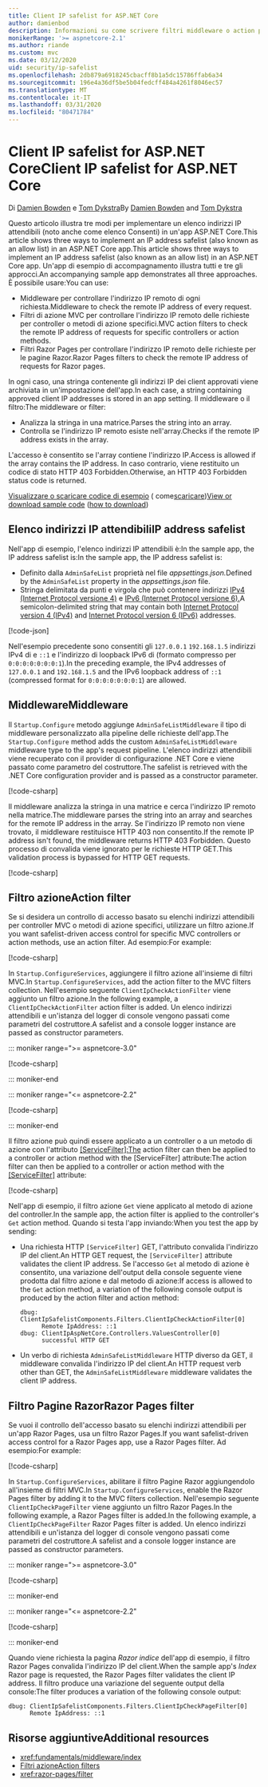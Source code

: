 ```yaml
---
title: Client IP safelist for ASP.NET Core
author: damienbod
description: Informazioni su come scrivere filtri middleware o action per convalidare gli indirizzi IP remoti in base a un elenco di indirizzi IP approvati.
monikerRange: '>= aspnetcore-2.1'
ms.author: riande
ms.custom: mvc
ms.date: 03/12/2020
uid: security/ip-safelist
ms.openlocfilehash: 2db879a6918245cbacff8b1a5dc15786ffab6a34
ms.sourcegitcommit: 196e4a36df5be5b04fedcff484a4261f8046ec57
ms.translationtype: MT
ms.contentlocale: it-IT
ms.lasthandoff: 03/31/2020
ms.locfileid: "80471784"
---
```

# <a name="client-ip-safelist-for-aspnet-core"></a><span data-ttu-id="6ce39-103">Client IP safelist for ASP.NET Core</span><span class="sxs-lookup"><span data-stu-id="6ce39-103">Client IP safelist for ASP.NET Core</span></span>

<span data-ttu-id="6ce39-104">Di [Damien Bowden](https://twitter.com/damien_bod) e [Tom Dykstra](https://github.com/tdykstra)</span><span class="sxs-lookup"><span data-stu-id="6ce39-104">By [Damien Bowden](https://twitter.com/damien_bod) and [Tom Dykstra](https://github.com/tdykstra)</span></span>
 
<span data-ttu-id="6ce39-105">Questo articolo illustra tre modi per implementare un elenco indirizzi IP attendibili (noto anche come elenco Consenti) in un'app ASP.NET Core.This article shows three ways to implement an IP address safelist (also known as an allow list) in an ASP.NET Core app.</span><span class="sxs-lookup"><span data-stu-id="6ce39-105">This article shows three ways to implement an IP address safelist (also known as an allow list) in an ASP.NET Core app.</span></span> <span data-ttu-id="6ce39-106">Un'app di esempio di accompagnamento illustra tutti e tre gli approcci.</span><span class="sxs-lookup"><span data-stu-id="6ce39-106">An accompanying sample app demonstrates all three approaches.</span></span> <span data-ttu-id="6ce39-107">È possibile usare:</span><span class="sxs-lookup"><span data-stu-id="6ce39-107">You can use:</span></span>

* <span data-ttu-id="6ce39-108">Middleware per controllare l'indirizzo IP remoto di ogni richiesta.</span><span class="sxs-lookup"><span data-stu-id="6ce39-108">Middleware to check the remote IP address of every request.</span></span>
* <span data-ttu-id="6ce39-109">Filtri di azione MVC per controllare l'indirizzo IP remoto delle richieste per controller o metodi di azione specifici.</span><span class="sxs-lookup"><span data-stu-id="6ce39-109">MVC action filters to check the remote IP address of requests for specific controllers or action methods.</span></span>
* <span data-ttu-id="6ce39-110">Filtri Razor Pages per controllare l'indirizzo IP remoto delle richieste per le pagine Razor.</span><span class="sxs-lookup"><span data-stu-id="6ce39-110">Razor Pages filters to check the remote IP address of requests for Razor pages.</span></span>

<span data-ttu-id="6ce39-111">In ogni caso, una stringa contenente gli indirizzi IP dei client approvati viene archiviata in un'impostazione dell'app.</span><span class="sxs-lookup"><span data-stu-id="6ce39-111">In each case, a string containing approved client IP addresses is stored in an app setting.</span></span> <span data-ttu-id="6ce39-112">Il middleware o il filtro:</span><span class="sxs-lookup"><span data-stu-id="6ce39-112">The middleware or filter:</span></span>

* <span data-ttu-id="6ce39-113">Analizza la stringa in una matrice.</span><span class="sxs-lookup"><span data-stu-id="6ce39-113">Parses the string into an array.</span></span> 
* <span data-ttu-id="6ce39-114">Controlla se l'indirizzo IP remoto esiste nell'array.</span><span class="sxs-lookup"><span data-stu-id="6ce39-114">Checks if the remote IP address exists in the array.</span></span>

<span data-ttu-id="6ce39-115">L'accesso è consentito se l'array contiene l'indirizzo IP.</span><span class="sxs-lookup"><span data-stu-id="6ce39-115">Access is allowed if the array contains the IP address.</span></span> <span data-ttu-id="6ce39-116">In caso contrario, viene restituito un codice di stato HTTP 403 Forbidden.</span><span class="sxs-lookup"><span data-stu-id="6ce39-116">Otherwise, an HTTP 403 Forbidden status code is returned.</span></span>

<span data-ttu-id="6ce39-117">[Visualizzare o scaricare codice di esempio](https://github.com/dotnet/AspNetCore.Docs/tree/master/aspnetcore/security/ip-safelist/samples) ( come[scaricare](xref:index#how-to-download-a-sample))</span><span class="sxs-lookup"><span data-stu-id="6ce39-117">[View or download sample code](https://github.com/dotnet/AspNetCore.Docs/tree/master/aspnetcore/security/ip-safelist/samples) ([how to download](xref:index#how-to-download-a-sample))</span></span>

## <a name="ip-address-safelist"></a><span data-ttu-id="6ce39-118">Elenco indirizzi IP attendibili</span><span class="sxs-lookup"><span data-stu-id="6ce39-118">IP address safelist</span></span>

<span data-ttu-id="6ce39-119">Nell'app di esempio, l'elenco indirizzi IP attendibili è:In the sample app, the IP address safelist is:</span><span class="sxs-lookup"><span data-stu-id="6ce39-119">In the sample app, the IP address safelist is:</span></span>

* <span data-ttu-id="6ce39-120">Definito dalla `AdminSafeList` proprietà nel file *appsettings.json.*</span><span class="sxs-lookup"><span data-stu-id="6ce39-120">Defined by the `AdminSafeList` property in the *appsettings.json* file.</span></span>
* <span data-ttu-id="6ce39-121">Stringa delimitata da punti e virgola che può contenere indirizzi [IPv4 (Internet Protocol versione 4)](https://wikipedia.org/wiki/IPv4) e [IPv6 (Internet Protocol versione 6).](https://wikipedia.org/wiki/IPv6)</span><span class="sxs-lookup"><span data-stu-id="6ce39-121">A semicolon-delimited string that may contain both [Internet Protocol version 4 (IPv4)](https://wikipedia.org/wiki/IPv4) and [Internet Protocol version 6 (IPv6)](https://wikipedia.org/wiki/IPv6) addresses.</span></span>

[!code-json[](ip-safelist/samples/3.x/ClientIpAspNetCore/appsettings.json?range=1-3&highlight=2)]

<span data-ttu-id="6ce39-122">Nell'esempio precedente sono consentiti gli `127.0.0.1` `192.168.1.5` indirizzi IPv4 di e `::1` e l'indirizzo di loopback IPv6 di (formato compresso per `0:0:0:0:0:0:0:1`).</span><span class="sxs-lookup"><span data-stu-id="6ce39-122">In the preceding example, the IPv4 addresses of `127.0.0.1` and `192.168.1.5` and the IPv6 loopback address of `::1` (compressed format for `0:0:0:0:0:0:0:1`) are allowed.</span></span>

## <a name="middleware"></a><span data-ttu-id="6ce39-123">Middleware</span><span class="sxs-lookup"><span data-stu-id="6ce39-123">Middleware</span></span>

<span data-ttu-id="6ce39-124">Il `Startup.Configure` metodo aggiunge `AdminSafeListMiddleware` il tipo di middleware personalizzato alla pipeline delle richieste dell'app.</span><span class="sxs-lookup"><span data-stu-id="6ce39-124">The `Startup.Configure` method adds the custom `AdminSafeListMiddleware` middleware type to the app's request pipeline.</span></span> <span data-ttu-id="6ce39-125">L'elenco indirizzi attendibili viene recuperato con il provider di configurazione .NET Core e viene passato come parametro del costruttore.</span><span class="sxs-lookup"><span data-stu-id="6ce39-125">The safelist is retrieved with the .NET Core configuration provider and is passed as a constructor parameter.</span></span>

[!code-csharp[](ip-safelist/samples/3.x/ClientIpAspNetCore/Startup.cs?name=snippet_ConfigureAddMiddleware)]

<span data-ttu-id="6ce39-126">Il middleware analizza la stringa in una matrice e cerca l'indirizzo IP remoto nella matrice.</span><span class="sxs-lookup"><span data-stu-id="6ce39-126">The middleware parses the string into an array and searches for the remote IP address in the array.</span></span> <span data-ttu-id="6ce39-127">Se l'indirizzo IP remoto non viene trovato, il middleware restituisce HTTP 403 non consentito.</span><span class="sxs-lookup"><span data-stu-id="6ce39-127">If the remote IP address isn't found, the middleware returns HTTP 403 Forbidden.</span></span> <span data-ttu-id="6ce39-128">Questo processo di convalida viene ignorato per le richieste HTTP GET.</span><span class="sxs-lookup"><span data-stu-id="6ce39-128">This validation process is bypassed for HTTP GET requests.</span></span>

[!code-csharp[](ip-safelist/samples/Shared/ClientIpSafelistComponents/Middlewares/AdminSafeListMiddleware.cs?name=snippet_ClassOnly)]

## <a name="action-filter"></a><span data-ttu-id="6ce39-129">Filtro azione</span><span class="sxs-lookup"><span data-stu-id="6ce39-129">Action filter</span></span>

<span data-ttu-id="6ce39-130">Se si desidera un controllo di accesso basato su elenchi indirizzi attendibili per controller MVC o metodi di azione specifici, utilizzare un filtro azione.</span><span class="sxs-lookup"><span data-stu-id="6ce39-130">If you want safelist-driven access control for specific MVC controllers or action methods, use an action filter.</span></span> <span data-ttu-id="6ce39-131">Ad esempio:</span><span class="sxs-lookup"><span data-stu-id="6ce39-131">For example:</span></span>

[!code-csharp[](ip-safelist/samples/Shared/ClientIpSafelistComponents/Filters/ClientIpCheckActionFilter.cs?name=snippet_ClassOnly)]

<span data-ttu-id="6ce39-132">In `Startup.ConfigureServices`, aggiungere il filtro azione all'insieme di filtri MVC.</span><span class="sxs-lookup"><span data-stu-id="6ce39-132">In `Startup.ConfigureServices`, add the action filter to the MVC filters collection.</span></span> <span data-ttu-id="6ce39-133">Nell'esempio seguente `ClientIpCheckActionFilter` viene aggiunto un filtro azione.</span><span class="sxs-lookup"><span data-stu-id="6ce39-133">In the following example, a `ClientIpCheckActionFilter` action filter is added.</span></span> <span data-ttu-id="6ce39-134">Un elenco indirizzi attendibili e un'istanza del logger di console vengono passati come parametri del costruttore.</span><span class="sxs-lookup"><span data-stu-id="6ce39-134">A safelist and a console logger instance are passed as constructor parameters.</span></span>

::: moniker range=">= aspnetcore-3.0"

[!code-csharp[](ip-safelist/samples/3.x/ClientIpAspNetCore/Startup.cs?name=snippet_ConfigureServicesActionFilter)]

::: moniker-end

::: moniker range="<= aspnetcore-2.2"

[!code-csharp[](ip-safelist/samples/2.x/ClientIpAspNetCore/Startup.cs?name=snippet_ConfigureServicesActionFilter)]

::: moniker-end

<span data-ttu-id="6ce39-135">Il filtro azione può quindi essere applicato a un controller o a un metodo di azione con l'attributo [[ServiceFilter]:The](xref:Microsoft.AspNetCore.Mvc.ServiceFilterAttribute) action filter can then be applied to a controller or action method with the [ServiceFilter] attribute:</span><span class="sxs-lookup"><span data-stu-id="6ce39-135">The action filter can then be applied to a controller or action method with the [[ServiceFilter]](xref:Microsoft.AspNetCore.Mvc.ServiceFilterAttribute) attribute:</span></span>

[!code-csharp[](ip-safelist/samples/3.x/ClientIpAspNetCore/Controllers/ValuesController.cs?name=snippet_ActionFilter&highlight=1)]

<span data-ttu-id="6ce39-136">Nell'app di esempio, il filtro azione `Get` viene applicato al metodo di azione del controller.</span><span class="sxs-lookup"><span data-stu-id="6ce39-136">In the sample app, the action filter is applied to the controller's `Get` action method.</span></span> <span data-ttu-id="6ce39-137">Quando si testa l'app inviando:</span><span class="sxs-lookup"><span data-stu-id="6ce39-137">When you test the app by sending:</span></span>

* <span data-ttu-id="6ce39-138">Una richiesta HTTP `[ServiceFilter]` GET, l'attributo convalida l'indirizzo IP del client.</span><span class="sxs-lookup"><span data-stu-id="6ce39-138">An HTTP GET request, the `[ServiceFilter]` attribute validates the client IP address.</span></span> <span data-ttu-id="6ce39-139">Se l'accesso `Get` al metodo di azione è consentito, una variazione dell'output della console seguente viene prodotta dal filtro azione e dal metodo di azione:</span><span class="sxs-lookup"><span data-stu-id="6ce39-139">If access is allowed to the `Get` action method, a variation of the following console output is produced by the action filter and action method:</span></span>

    ```
    dbug: ClientIpSafelistComponents.Filters.ClientIpCheckActionFilter[0]
          Remote IpAddress: ::1
    dbug: ClientIpAspNetCore.Controllers.ValuesController[0]
          successful HTTP GET    
    ```

* <span data-ttu-id="6ce39-140">Un verbo di richiesta `AdminSafeListMiddleware` HTTP diverso da GET, il middleware convalida l'indirizzo IP del client.</span><span class="sxs-lookup"><span data-stu-id="6ce39-140">An HTTP request verb other than GET, the `AdminSafeListMiddleware` middleware validates the client IP address.</span></span>

## <a name="razor-pages-filter"></a><span data-ttu-id="6ce39-141">Filtro Pagine Razor</span><span class="sxs-lookup"><span data-stu-id="6ce39-141">Razor Pages filter</span></span>

<span data-ttu-id="6ce39-142">Se vuoi il controllo dell'accesso basato su elenchi indirizzi attendibili per un'app Razor Pages, usa un filtro Razor Pages.</span><span class="sxs-lookup"><span data-stu-id="6ce39-142">If you want safelist-driven access control for a Razor Pages app, use a Razor Pages filter.</span></span> <span data-ttu-id="6ce39-143">Ad esempio:</span><span class="sxs-lookup"><span data-stu-id="6ce39-143">For example:</span></span>

[!code-csharp[](ip-safelist/samples/Shared/ClientIpSafelistComponents/Filters/ClientIpCheckPageFilter.cs?name=snippet_ClassOnly)]

<span data-ttu-id="6ce39-144">In `Startup.ConfigureServices`, abilitare il filtro Pagine Razor aggiungendolo all'insieme di filtri MVC.</span><span class="sxs-lookup"><span data-stu-id="6ce39-144">In `Startup.ConfigureServices`, enable the Razor Pages filter by adding it to the MVC filters collection.</span></span> <span data-ttu-id="6ce39-145">Nell'esempio seguente `ClientIpCheckPageFilter` viene aggiunto un filtro Razor Pages.In the following example, a Razor Pages filter is added.</span><span class="sxs-lookup"><span data-stu-id="6ce39-145">In the following example, a `ClientIpCheckPageFilter` Razor Pages filter is added.</span></span> <span data-ttu-id="6ce39-146">Un elenco indirizzi attendibili e un'istanza del logger di console vengono passati come parametri del costruttore.</span><span class="sxs-lookup"><span data-stu-id="6ce39-146">A safelist and a console logger instance are passed as constructor parameters.</span></span>

::: moniker range=">= aspnetcore-3.0"

[!code-csharp[](ip-safelist/samples/3.x/ClientIpAspNetCore/Startup.cs?name=snippet_ConfigureServicesPageFilter)]

::: moniker-end

::: moniker range="<= aspnetcore-2.2"

[!code-csharp[](ip-safelist/samples/2.x/ClientIpAspNetCore/Startup.cs?name=snippet_ConfigureServicesPageFilter)]

::: moniker-end

<span data-ttu-id="6ce39-147">Quando viene richiesta la pagina *Razor indice* dell'app di esempio, il filtro Razor Pages convalida l'indirizzo IP del client.</span><span class="sxs-lookup"><span data-stu-id="6ce39-147">When the sample app's *Index* Razor page is requested, the Razor Pages filter validates the client IP address.</span></span> <span data-ttu-id="6ce39-148">Il filtro produce una variazione del seguente output della console:</span><span class="sxs-lookup"><span data-stu-id="6ce39-148">The filter produces a variation of the following console output:</span></span>

```
dbug: ClientIpSafelistComponents.Filters.ClientIpCheckPageFilter[0]
      Remote IpAddress: ::1
```

## <a name="additional-resources"></a><span data-ttu-id="6ce39-149">Risorse aggiuntive</span><span class="sxs-lookup"><span data-stu-id="6ce39-149">Additional resources</span></span>

* <xref:fundamentals/middleware/index>
* [<span data-ttu-id="6ce39-150">Filtri azione</span><span class="sxs-lookup"><span data-stu-id="6ce39-150">Action filters</span></span>](xref:mvc/controllers/filters#action-filters)
* <xref:razor-pages/filter>
